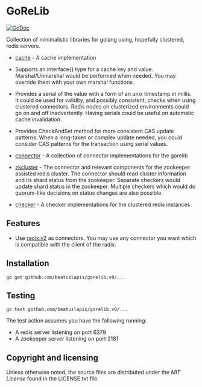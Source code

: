 # GoReLib

[![GoDoc](https://godoc.org/github.com/beatuslapis/gorelib.v0?status.svg)](https://godoc.org/github.com/beatuslapis/gorelib.v0)

Collection of minimalistic libraries for golang using, hopefully clustered, redis servers.

* [cache](http://godoc.org/github.com/beatuslapis/gorelib.v0/cache) -
  A cache implementation

 * Supports an interface{} type for a cache key and value.
   Marshal/Unmarshal would be performed when needed.
   You may override them with your own marshal functions.

 * Provides a serial of the value with a form of an unix timestamp in millis.
   It could be used for validity, and possibly consistent, checks when using clustered connectors.
   Redis nodes on clusterized environments could go on and off inadvertently.
   Having serials could be useful on automatic cache invalidation.

 * Provides CheckAndSet method for more consistent CAS update patterns.
   When a long-taken or complex update needed,
   you could consider CAS patterns for the transaction using serial values.

* [connector](http://godoc.org/github.com/beatuslapis/gorelib.v0/connector) -
  A collection of connector implementations for the gorelib

 * [zkcluster](http://godoc.org/github.com/beatuslapis/gorelib.v0/zkcluster) -
   The connector and relevant components for the zookeeper assisted redis cluster.
   The connector should read cluster information and its shard status from the zookeeper.
   Separate checkers would update shard status in the zookeeper.
   Multiple checkers which would do quorum-like decisions on status changes are also possible.

* [checker](http://godoc.org/github.com/beatuslapis/gorelib.v0/checker) -
  A checker implementations for the clustered redis instances

## Features

* Use [radix.v2](https://github.com/mediocregopher/radix.v2) as connectors.
  You may use any connector you want which is compatible with the client of the radix.

## Installation

    go get github.com/beatuslapis/gorelib.v0/...

## Testing

    go test github.com/beatuslapis/gorelib.v0/...

The test action assumes you have the following running:

* A redis server listening on port 6379
* A zookeeper server listening on port 2181

## Copyright and licensing

Unless otherwise noted, the source files are distributed under the *MIT License*
found in the LICENSE.txt file.

[redis]: http://redis.io
[radix.v2]: https://github.com/mediocregopher/radix.v2
